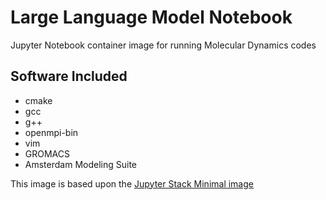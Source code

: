 # Large Language Model Notebook
Jupyter Notebook container image for running Molecular Dynamics codes

## Software Included
- cmake 
- gcc 
- g++ 
- openmpi-bin 
- vim 
- GROMACS
- Amsterdam Modeling Suite

This image is based upon the [Jupyter Stack Minimal image](https://github.com/jupyter/docker-stacks/tree/main/images/minimal-notebook)